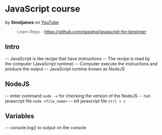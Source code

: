 # JavaScript course
by **Smoljames** on [YouTube](https://www.youtube.com/watch?v=-ihpNX0EODc)
> Learn Repo - https://github.com/nasghoi/javascript-for-beginner

## Intro
-- JavaScript is like recipe that have instructions
-- The recipe is read by the computer (JavaScript runtime)
-- Computer execute the instructions and produce the output
-- JavaScript runtime known as *NodeJS*

## NodeJS
-- enter command ```node -v``` for checking the version of the NodeJS
-- run javascript file ```node <file_name>```
-- kill javascript file ```ctrl + c```

## Variables
-- console.log() to output on the console

